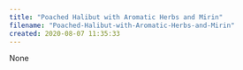 ```yaml
---
title: "Poached Halibut with Aromatic Herbs and Mirin"
filename: "Poached-Halibut-with-Aromatic-Herbs-and-Mirin"
created: 2020-08-07 11:35:33
---
```

None
